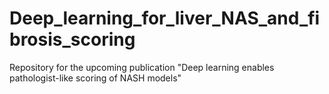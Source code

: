 # Deep_learning_for_liver_NAS_and_fibrosis_scoring
Repository for the upcoming publication "Deep learning enables pathologist-like scoring of NASH models"
